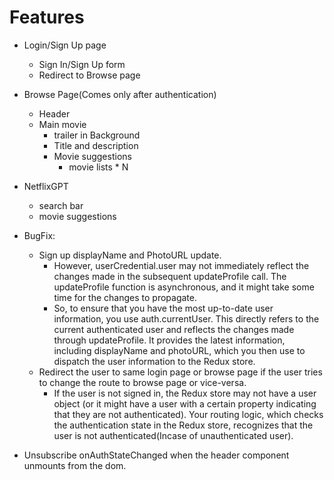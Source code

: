 # Features
- Login/Sign Up page
    - Sign In/Sign Up form
    - Redirect to Browse page
- Browse Page(Comes only after authentication)
    - Header
    - Main movie
        - trailer in Background
        - Title and description
        - Movie suggestions 
            - movie lists * N 
- NetflixGPT
    - search bar
    - movie suggestions


- BugFix:
    - Sign up displayName and PhotoURL update.
        - However, userCredential.user may not immediately reflect the changes made in the subsequent updateProfile call. The updateProfile function is asynchronous, and it might take some time for the changes to propagate.
        - So, to ensure that you have the most up-to-date user information, you use auth.currentUser. This directly refers to the current authenticated user and reflects the changes made through updateProfile. It provides the latest information, including displayName and photoURL, which you then use to dispatch the user information to the Redux store.
    - Redirect the user to same login page or browse page if the user tries to change the route to browse page or vice-versa.
        - If the user is not signed in, the Redux store may not have a user object (or it might have a user with a certain property indicating that they are not authenticated).
        Your routing logic, which checks the authentication state in the Redux store, recognizes that the user is not authenticated(Incase of unauthenticated user).
- Unsubscribe onAuthStateChanged when the header component unmounts from the dom.